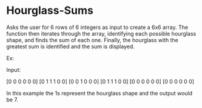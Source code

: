 # Hourglass-Sums

Asks the user for 6 rows of 6 integers as input to create a 6x6 array.
The function then iterates through the array, identifying each possible
hourglass shape, and finds the sum of each one. Finally, the 
hourglass with the greatest sum is identified and the sum is displayed.

Ex:

Input:

[0 0 0 0 0 0]
[0 1 1 1 0 0]
[0 0 1 0 0 0]
[0 1 1 1 0 0]
[0 0 0 0 0 0]
[0 0 0 0 0 0]


In this example the 1s represent the hourglass shape and the output would be
7. 
